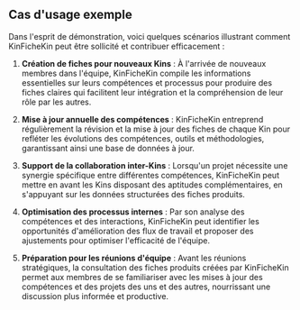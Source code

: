 ## Cas d'usage exemple

Dans l'esprit de démonstration, voici quelques scénarios illustrant comment KinFicheKin peut être sollicité et contribuer efficacement :

1. **Création de fiches pour nouveaux Kins** : À l'arrivée de nouveaux membres dans l'équipe, KinFicheKin compile les informations essentielles sur leurs compétences et processus pour produire des fiches claires qui facilitent leur intégration et la compréhension de leur rôle par les autres.

2. **Mise à jour annuelle des compétences** : KinFicheKin entreprend régulièrement la révision et la mise à jour des fiches de chaque Kin pour refléter les évolutions des compétences, outils et méthodologies, garantissant ainsi une base de données à jour.

3. **Support de la collaboration inter-Kins** : Lorsqu'un projet nécessite une synergie spécifique entre différentes compétences, KinFicheKin peut mettre en avant les Kins disposant des aptitudes complémentaires, en s'appuyant sur les données structurées des fiches produits.

4. **Optimisation des processus internes** : Par son analyse des compétences et des interactions, KinFicheKin peut identifier les opportunités d'amélioration des flux de travail et proposer des ajustements pour optimiser l'efficacité de l'équipe.

5. **Préparation pour les réunions d'équipe** : Avant les réunions stratégiques, la consultation des fiches produits créées par KinFicheKin permet aux membres de se familiariser avec les mises à jour des compétences et des projets des uns et des autres, nourrissant une discussion plus informée et productive.